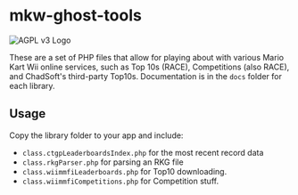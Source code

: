 # mkw-ghost-tools
![AGPL v3 Logo](https://www.gnu.org/graphics/agplv3-155x51.png "This software is licensed under the AGPL v3 License.")

These are a set of PHP files that allow for playing about with various Mario Kart Wii online services, such as Top 10s (RACE), Competitions (also RACE), and ChadSoft's third-party Top10s.
Documentation is in the `docs` folder for each library.

## Usage
Copy the library folder to your app and include:
- `class.ctgpLeaderboardsIndex.php` for the most recent record data
- `class.rkgParser.php` for parsing an RKG file
- `class.wiimmfiLeaderboards.php` for Top10 downloading.
- `class.wiimmfiCompetitions.php` for Competition stuff.